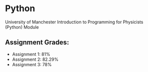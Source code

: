 # Python
University of Manchester Introduction to Programming for Physicists (Python) Module 

## Assignment Grades:
- Assignment 1: 81%
- Assignment 2: 82.29%
- Assignment 3: 78%
